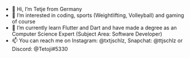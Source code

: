 - 👋 Hi, I’m Tetje from Germany 
- 👀 I’m interested in coding, sports (Weightlifting, Volleyball) and gaming of course 
- 🌱 I’m currently learn Flutter and Dart and have made a degree as an Computer Science Expert (Subject Area: Software Developer)
- 📫 You can reach me on Instagram: @txtjschlz, Snapchat: @ttjschlz or Discord: @Tetoji#5330

<!---
Tetoji/Tetoji is a ✨ special ✨ repository because its `README.md` (this file) appears on your GitHub profile.
You can click the Preview link to take a look at your changes.
--->
